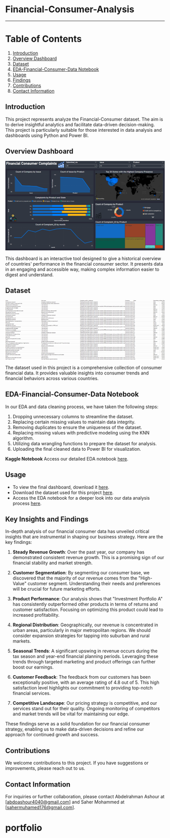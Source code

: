 # Financial-Consumer-Analysis


---

# Table of Contents
1. [Introduction](#introduction)
2. [Overview Dashboard](#overview-dashboard)
3. [Dataset](#dataset)
4. [EDA-Financial-Consumer-Data Notebook](#eda-financial-consumer-data-notebook)
5. [Usage](#usage)
6. [Findings](#findings)
7. [Contributions](#contributions)
8. [Contact Information](#contact-information)

## Introduction
This project represents analyze the Financial-Consumer dataset. The aim is to derive insightful analytics and facilitate data-driven decision-making. This project is particularly suitable for those interested in data analysis and dashboards using Python and Power BI.

## Overview Dashboard
![Dashboard](https://github.com/sahermuhamed1/Financial-Consumer-Data/blob/main/Dashboard0.png)

This dashboard is an interactive tool designed to give a historical overview of countries' performance in the financial consumer sector. It presents data in an engaging and accessible way, making complex information easier to digest and understand.

## Dataset
![Dataset](https://github.com/sahermuhamed1/Financial-Consumer-Data/blob/main/dataset.png)

The dataset used in this project is a comprehensive collection of consumer financial data. It provides valuable insights into consumer trends and financial behaviors across various countries.

## EDA-Financial-Consumer-Data Notebook

In our EDA and data cleaning process, we have taken the following steps:
1. Dropping unnecessary columns to streamline the dataset.
2. Replacing certain missing values to maintain data integrity.
3. Removing duplicates to ensure the uniqueness of the dataset.
4. Replacing missing values with predictive modeling using the KNN algorithm.
5. Utilizing data wrangling functions to prepare the dataset for analysis.
6. Uploading the final cleaned data to Power BI for visualization.

**Kaggle Notebook**
Access our detailed EDA notebook [here](https://github.com/sahermuhamed1/Financial-Consumer-Data/blob/main/eda-financial-consumer-data.ipynb).

## Usage
- To view the final dashboard, download it [here](https://github.com/Abdoo50/Financial-Consumer-Analysis/blob/main/FInancial%20consumer%20project.pbix).
- Download the dataset used for this project [here](https://github.com/Abdoo50/Financial-Consumer-Analysis/blob/main/Financial_Consumer_data.csv).
- Access the EDA notebook for a deeper look into our data analysis process [here](https://github.com/Abdoo50/Financial-Consumer-Analysis/blob/main/eda-financial-consumer-data.ipynb).

## Key Insights and Findings

In-depth analysis of our financial consumer data has unveiled critical insights that are instrumental in shaping our business strategy. Here are the key findings:

1. **Steady Revenue Growth**: Over the past year, our company has demonstrated consistent revenue growth. This is a promising sign of our financial stability and market strength.

2. **Customer Segmentation**: By segmenting our consumer base, we discovered that the majority of our revenue comes from the "High-Value" customer segment. Understanding their needs and preferences will be crucial for future marketing efforts.

3. **Product Performance**: Our analysis shows that "Investment Portfolio A" has consistently outperformed other products in terms of returns and customer satisfaction. Focusing on optimizing this product could lead to increased profitability.

4. **Regional Distribution**: Geographically, our revenue is concentrated in urban areas, particularly in major metropolitan regions. We should consider expansion strategies for tapping into suburban and rural markets.

5. **Seasonal Trends**: A significant upswing in revenue occurs during the tax season and year-end financial planning periods. Leveraging these trends through targeted marketing and product offerings can further boost our earnings.

6. **Customer Feedback**: The feedback from our customers has been exceptionally positive, with an average rating of 4.8 out of 5. This high satisfaction level highlights our commitment to providing top-notch financial services.

7. **Competitive Landscape**: Our pricing strategy is competitive, and our services stand out for their quality. Ongoing monitoring of competitors and market trends will be vital for maintaining our edge.

These findings serve as a solid foundation for our financial consumer strategy, enabling us to make data-driven decisions and refine our approach for continued growth and success.

## Contributions
We welcome contributions to this project. If you have suggestions or improvements, please reach out to us.

## Contact Information
For inquiries or further collaboration, please contact Abdelrahman Ashour at [abdoashour4040@gmail.com] and Saher Mohammed at [sahermuhamed176@gmail.com].
# portfolio
